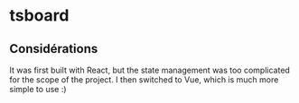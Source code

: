 # tsboard

## Considérations

It was first built with React, but the state management was too complicated for the scope of the project. I then switched to Vue, which is much more simple to use :)
